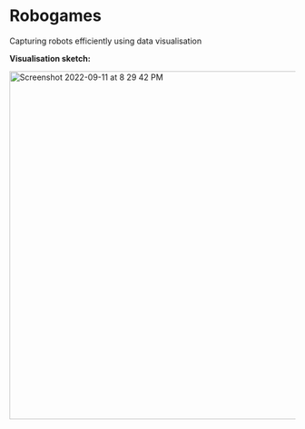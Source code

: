 # Robogames
Capturing robots efficiently using data visualisation

**Visualisation sketch:**


<img width="614" alt="Screenshot 2022-09-11 at 8 29 42 PM" src="https://user-images.githubusercontent.com/5307694/189555979-af4624d1-5c23-4431-bfc4-8f39fa831487.png">
